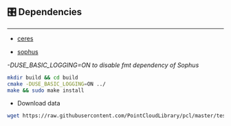## 🎛  Dependencies
***

- [ceres](https://github.com/ceres-solver/ceres-solver)

- [sophus](https://github.com/strasdat/Sophus)

*-DUSE_BASIC_LOGGING=ON to disable fmt dependency of Sophus*

```bash
mkdir build && cd build
cmake -DUSE_BASIC_LOGGING=ON ../
make && sudo make install
```

- Download data

```bash
wget https://raw.githubusercontent.com/PointCloudLibrary/pcl/master/test/bunny.pcd -P ./data/
```
